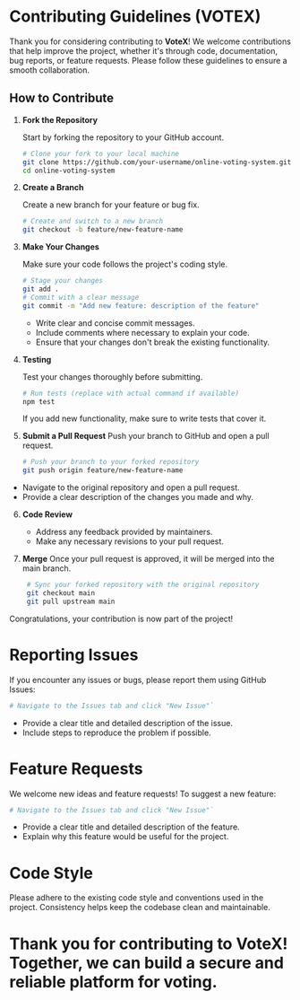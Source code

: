 # **Contributing Guidelines (VOTEX)**

Thank you for considering contributing to **VoteX**! We welcome contributions that help improve the project, whether it's through code, documentation, bug reports, or feature requests. Please follow these guidelines to ensure a smooth collaboration.

## How to Contribute

1. **Fork the Repository**

   Start by forking the repository to your GitHub account.
   ```bash
   # Clone your fork to your local machine
   git clone https://github.com/your-username/online-voting-system.git
   cd online-voting-system
   ```
2. **Create a Branch**
     
      Create a new branch for your feature or bug fix.
      ```bash Copy code
      # Create and switch to a new branch
      git checkout -b feature/new-feature-name
      ```

3. **Make Your Changes**

      Make sure your code follows the project's coding style.
      ```bash
      # Stage your changes
      git add .
      # Commit with a clear message
      git commit -m "Add new feature: description of the feature"
      ```

      * Write clear and concise commit messages.
      *  Include comments where necessary to explain your code.
      * Ensure that your changes don't break the existing functionality.
        
4. **Testing**
   
   Test your changes thoroughly before submitting.
   ```bash 
   # Run tests (replace with actual command if available)
   npm test
   ```
    If you add new functionality, make sure to write tests that cover it.
5. **Submit a Pull Request** Push your branch to GitHub and open a pull request.
     ```bash Copy code
   # Push your branch to your forked repository
     git push origin feature/new-feature-name
    ```
  * Navigate to the original repository and open a pull request.
  * Provide a clear description of the changes you made and why.
6.  **Code Review**
    *  Address any feedback provided by maintainers.
    *  Make any necessary revisions to your pull request.
      
7.  **Merge**
     Once your pull request is approved, it will be merged into the main branch.
    ```bash
     # Sync your forked repository with the original repository
     git checkout main
     git pull upstream main
    ```
Congratulations, your contribution is now part of the project!

  # Reporting Issues 
  If you encounter any issues or bugs, please report them using GitHub Issues:
  ```bash Copy code 
  # Navigate to the Issues tab and click "New Issue"` 
  ```
  * Provide a clear title and detailed description of the issue.
  * Include steps to reproduce the problem if possible.
    
  # Feature Requests 
  We welcome new ideas and feature requests! To suggest a new feature:
  ```bash Copy code 
  # Navigate to the Issues tab and click "New Issue"`
  ```
  * Provide a clear title and detailed description of the feature.
  * Explain why this feature would be useful for the project.
    
  # Code Style 
  Please adhere to the existing code style and conventions used in the project. Consistency helps keep the codebase clean and maintainable.

  # Thank you for contributing to VoteX! Together, we can build a secure and reliable platform for voting.
